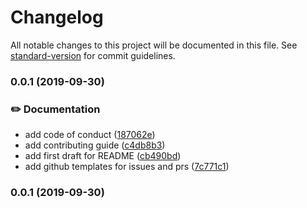 # Changelog

All notable changes to this project will be documented in this file. See [standard-version](https://github.com/conventional-changelog/standard-version) for commit guidelines.

### 0.0.1 (2019-09-30)

### ✏️ Documentation

- add code of conduct ([187062e](https://github.com/kauppfbi/ngx-deploy-docker/commit/187062e))
- add contributing guide ([c4db8b3](https://github.com/kauppfbi/ngx-deploy-docker/commit/c4db8b3))
- add first draft for README ([cb490bd](https://github.com/kauppfbi/ngx-deploy-docker/commit/cb490bd))
- add github templates for issues and prs ([7c771c1](https://github.com/kauppfbi/ngx-deploy-docker/commit/7c771c1))

### 0.0.1 (2019-09-30)
